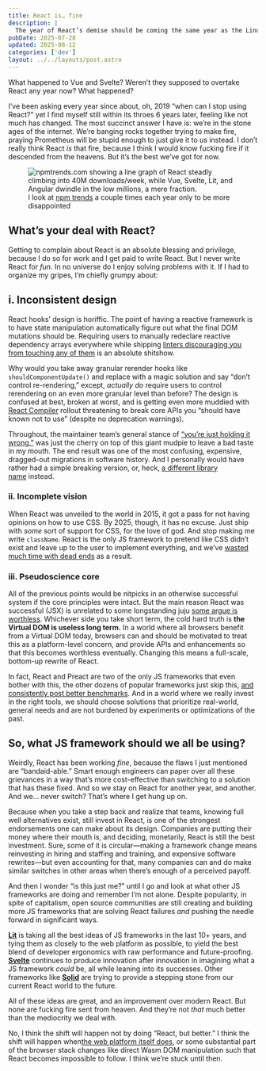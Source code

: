 ```yaml
---
title: React is… fine
description: |
  The year of React’s demise should be coming the same year as the Linux Desktop.
pubDate: 2025-07-28
updated: 2025-08-12
categories: ['dev']
layout: ../../layouts/post.astro
---
```


What happened to Vue and Svelte? Weren’t they supposed to overtake React any year now? What happened?

I’ve been asking every year since about, oh, 2019 “when can I stop using React?” yet I find myself still within its throes 6 years later, feeling like not much has changed. The most succinct answer I have is: we’re in the stone ages of the internet. We’re banging rocks together trying to make fire, praying Prometheus will be stupid enough to just give it to us instead. I don’t really think React _is_ that fire, because I think I would know fucking fire if it descended from the heavens. But it’s the best we’ve got for now.

<figure>
  <img src="/assets/posts/react-is-fine/npm-trends-react.png" alt="npmtrends.com showing a line graph of React steadly climbing into 40M downloads/week, while Vue, Svelte, Lit, and Angular dwindle in the low millions, a mere fraction." />
  <figcaption>I look at <a href="https://npmtrends.com" target="_blank">npm trends</a> a couple times each year only to be more disappointed</figcaption>
</figure>

## What’s your deal with React?

Getting to complain about React is an absolute blessing and privilege, because I do so for work and I get paid to write React. But I never write React for _fun_. In no universe do I enjoy solving problems with it. If I had to organize my gripes, I’m chiefly grumpy about:

## i. Inconsistent design

React hooks’ design is horiffic. The point of having a reactive framework is to have state manipulation automatically figure out what the final DOM mutations should be. Requiring users to manually redeclare reactive dependency arrays everywhere while shipping [linters discouraging you from touching any of them](https://www.npmjs.com/package/eslint-plugin-react-hooks) is an absolute shitshow.

Why would you take away granular rerender hooks like `shouldComponentUpdate()` and replace with a magic solution and say “don’t control re-rendering,” except, _actually do_ require users to control rerendering on an even more granular level than before? The design is confused at best, broken at worst, and is getting even more muddied with [React Compiler](https://react.dev/learn/react-compiler/introduction) rollout threatening to break core APIs you “should have known not to use” (despite no deprecation warnings).

Throughout, the maintainer team’s general stance of [“you’re just holding it wrong,”](https://react.dev/learn/you-might-not-need-an-effect) was just the cherry on top of this giant mudpie to leave a bad taste in my mouth. The end result was one of the most confusing, expensive, dragged-out migrations in software history. And I personally would have rather had a simple breaking version, or, heck, [a different library name](https://v17.angular.io/guide/upgrade) instead.

### ii. Incomplete vision

When React was unveiled to the world in 2015, it got a pass for not having opinions on how to use CSS. By 2025, though, it has no excuse. Just ship with _some_ sort of support for CSS, for the love of god. And stop making me write `className`. React is the only JS framework to pretend like CSS didn’t exist and leave up to the user to implement everything, and we’ve [wasted much time with dead ends](https://dev.to/srmagura/why-were-breaking-up-wiht-css-in-js-4g9b) as a result.

### iii. Pseudoscience core

All of the previous points would be nitpicks in an otherwise successful system if the core principles were intact. But the main reason React was successful (JSX) is unrelated to some longstanding juju [some argue is worthless](https://svelte.dev/blog/virtual-dom-is-pure-overhead). Whichever side you take short term, the cold hard truth is **the Virtual DOM is useless long term.** In a world where all browsers benefit from a Virtual DOM today, browsers can and should be motivated to treat this as a platform-level concern, and provide APIs and enhancements so that this becomes worthless eventually. Changing this means a full-scale, bottom-up rewrite of React.

In fact, React and Preact are two of the only JS frameworks that even bother with this, the other dozens of popular frameworks just skip this, [and consistently post better benchmarks](https://github.com/krausest/js-framework-benchmark). And in a world where we really invest in the right tools, we should choose solutions that prioritize real-world, general needs and are not burdened by experiments or optimizations of the past.

## So, what JS framework should we all be using?

Weirdly, React has been working _fine_, because the flaws I just mentioned are “bandaid-able.” Smart enough engineers can paper over all these grievances in a way that’s more cost-effective than switching to a solution that has these fixed. And so we stay on React for another year, and another. And we… never switch? That’s where I get hung up on.

Because when you take a step back and realize that teams, knowing full well alternatives exist, still invest in React, is one of the strongest endorsements one can make about its design. Companies are putting their money where their mouth is, and deciding, monetarily, React is still the best investment. Sure, some of it is circular—making a framework change means reinvesting in hiring and staffing and training, and expensive software rewrites—but even accounting for that, many companies can and do make similar switches in other areas when there’s enough of a perceived payoff.

And then I wonder “is this just me?” until I go and look at what other JS frameworks are doing and remember I’m not alone. Despite popularity, in spite of capitalism, open source communities are still creating and building more JS frameworks that are solving React failures _and_ pushing the needle forward in significant ways.

[**Lit**](https://lit.dev/) is taking all the best ideas of JS frameworks in the last 10+ years, and tying them as closely to the web platform as possible, to yield the best blend of developer ergonomics with raw performance and future-proofing. [**Svelte**](https://svelte.dev) continues to produce innovation after innovation in imagining what a JS framework _could_ be, all while leaning into its successes. Other frameworks like [**Solid**](https://www.solidjs.com/) are trying to provide a stepping stone from our current React world to the future.

All of these ideas are great, and an improvement over modern React. But none are fucking fire sent from heaven. And they’re not _that_ much better than the mediocrity we deal with.

No, I think the shift will happen not by doing “React, but better.” I think the shift will happen when[the web platform itself does](/blog/did-we-fuck-up-the-internet-pt-1), or some substantial part of the browser stack changes like direct Wasm DOM manipulation such that React becomes impossible to follow. I think we’re stuck until then.
